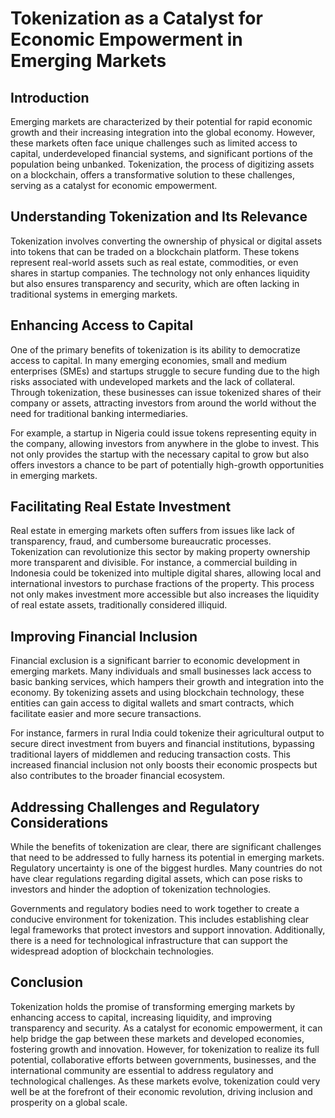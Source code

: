 # Tokenization as a Catalyst for Economic Empowerment in Emerging Markets

## Introduction

Emerging markets are characterized by their potential for rapid economic growth and their increasing integration into the global economy. However, these markets often face unique challenges such as limited access to capital, underdeveloped financial systems, and significant portions of the population being unbanked. Tokenization, the process of digitizing assets on a blockchain, offers a transformative solution to these challenges, serving as a catalyst for economic empowerment.

## Understanding Tokenization and Its Relevance

Tokenization involves converting the ownership of physical or digital assets into tokens that can be traded on a blockchain platform. These tokens represent real-world assets such as real estate, commodities, or even shares in startup companies. The technology not only enhances liquidity but also ensures transparency and security, which are often lacking in traditional systems in emerging markets.

## Enhancing Access to Capital

One of the primary benefits of tokenization is its ability to democratize access to capital. In many emerging economies, small and medium enterprises (SMEs) and startups struggle to secure funding due to the high risks associated with undeveloped markets and the lack of collateral. Through tokenization, these businesses can issue tokenized shares of their company or assets, attracting investors from around the world without the need for traditional banking intermediaries.

For example, a startup in Nigeria could issue tokens representing equity in the company, allowing investors from anywhere in the globe to invest. This not only provides the startup with the necessary capital to grow but also offers investors a chance to be part of potentially high-growth opportunities in emerging markets.

## Facilitating Real Estate Investment

Real estate in emerging markets often suffers from issues like lack of transparency, fraud, and cumbersome bureaucratic processes. Tokenization can revolutionize this sector by making property ownership more transparent and divisible. For instance, a commercial building in Indonesia could be tokenized into multiple digital shares, allowing local and international investors to purchase fractions of the property. This process not only makes investment more accessible but also increases the liquidity of real estate assets, traditionally considered illiquid.

## Improving Financial Inclusion

Financial exclusion is a significant barrier to economic development in emerging markets. Many individuals and small businesses lack access to basic banking services, which hampers their growth and integration into the economy. By tokenizing assets and using blockchain technology, these entities can gain access to digital wallets and smart contracts, which facilitate easier and more secure transactions.

For instance, farmers in rural India could tokenize their agricultural output to secure direct investment from buyers and financial institutions, bypassing traditional layers of middlemen and reducing transaction costs. This increased financial inclusion not only boosts their economic prospects but also contributes to the broader financial ecosystem.

## Addressing Challenges and Regulatory Considerations

While the benefits of tokenization are clear, there are significant challenges that need to be addressed to fully harness its potential in emerging markets. Regulatory uncertainty is one of the biggest hurdles. Many countries do not have clear regulations regarding digital assets, which can pose risks to investors and hinder the adoption of tokenization technologies.

Governments and regulatory bodies need to work together to create a conducive environment for tokenization. This includes establishing clear legal frameworks that protect investors and support innovation. Additionally, there is a need for technological infrastructure that can support the widespread adoption of blockchain technologies.

## Conclusion

Tokenization holds the promise of transforming emerging markets by enhancing access to capital, increasing liquidity, and improving transparency and security. As a catalyst for economic empowerment, it can help bridge the gap between these markets and developed economies, fostering growth and innovation. However, for tokenization to realize its full potential, collaborative efforts between governments, businesses, and the international community are essential to address regulatory and technological challenges. As these markets evolve, tokenization could very well be at the forefront of their economic revolution, driving inclusion and prosperity on a global scale.
